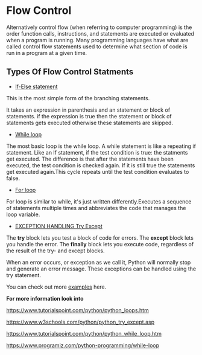 # Flow Control

Alternatively  control flow (when referring to computer programming) is the order function calls, instructions, and statements are executed or evaluated when a program is running. Many programming languages have what are called control flow statements used to determine what section of code is run in a program at a given time.

## Types Of Flow Control Statments

 * [If-Else statement](./ifelse.md)

 This is the most simple form of the branching statements.

It takes an expression in parenthesis and an statement or block of statements. if the expression is true then the statement or block of statements gets executed otherwise these statements are skipped.

*  [While loop](./while.md)

  The most basic loop is the while loop. A while statement is like a repeating if statement. Like an If statement, if the test condition is true: the statments get executed. The difference is that after the statements have been executed, the test condition is checked again. If it is still true the statements get executed again.This cycle repeats until the test condition evaluates to false.

*  [For loop](./for.md)

  For loop is similar to while, it's just written differently.Executes a sequence of statements multiple times and abbreviates the code that manages the loop variable.

*  [EXCEPTION HANDLING Try Except](./tryExcept.md)

  The **try** block lets you test a block of code for errors.
  The **except** block lets you handle the error.
  The **finally** block lets you execute code, regardless of the result of the try- and except blocks.

  When an error occurs, or exception as we call it, Python will normally stop and generate an error message.
  These exceptions can be handled using the try statement.


  You can check out more [examples](./examples) here.


**For more information look into**

https://www.tutorialspoint.com/python/python_loops.htm

https://www.w3schools.com/python/python_try_except.asp

https://www.tutorialspoint.com/python/python_while_loop.htm

https://www.programiz.com/python-programming/while-loop
